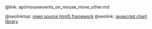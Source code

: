 @link: api/mouseevents_on_mouse_move_other.md

@seolinktop: [open source html5 framework](https://webix.com)
@seolink: [javascript chart library](https://webix.com/widget/charts/)